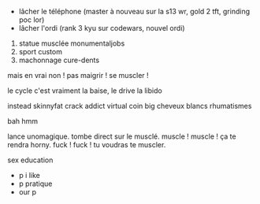 

- lâcher le téléphone (master à nouveau sur la s13 wr, gold 2 tft, grinding poc lor)
- lâcher l'ordi (rank 3 kyu sur codewars, nouvel ordi)

1. statue musclée monumentaljobs
2. sport custom
3. machonnage cure-dents

mais en vrai non !
pas maigrir ! se muscler !

le cycle c'est vraiment la baise, le drive la libido

instead skinnyfat crack addict virtual coin big cheveux blancs rhumatismes

bah hmm

lance unomagique. tombe direct sur le musclé.
muscle ! muscle !
ça te rendra horny.
fuck ! fuck !
tu voudras te muscler.

sex education
- p i like
- p pratique
- our p
